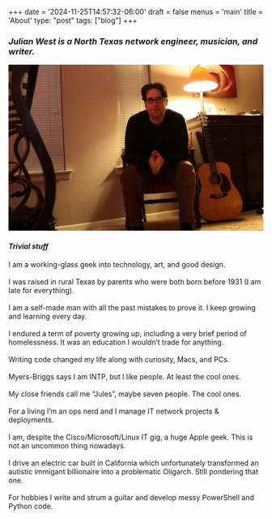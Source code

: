 +++
date = '2024-11-25T14:57:32-06:00'
draft = false
menus = 'main'
title = 'About'
type: "post"
tags: ["blog"]
+++

### _Julian West is a North Texas network engineer, musician, and writer._

![Alt text](julian-about.jpeg)

#### _Trivial stuff_


I am a working-glass geek into technology, art, and good design.<br />  
I was raised in rural Texas by parents who were both born before 1931 (I am late for everything).<br />   
I am a self-made man with all the past mistakes to prove it. I keep growing and learning every day.<br />   
I endured a term of poverty growing up, including a very brief period of homelessness. It was an education I wouldn’t trade for anything.<br />     
Writing code changed my life along with curiosity, Macs, and PCs.<br />   
Myers-Briggs says I am INTP, but I like people. At least the cool ones.<br />   
My close friends call me “Jules”, maybe seven people. The cool ones.<br />   
For a living I’m an ops nerd and I manage IT network projects & deployments.<br />   
I am, despite the Cisco/Microsoft/Linux IT gig, a huge Apple geek. This is not an uncommon thing nowadays.<br />   
I drive an electric car built in California which unfortunately transformed an autistic immigant billionaire into a problematic Oligarch. Still pondering that one.<br />   
For hobbies I write and strum a guitar and develop messy PowerShell and Python code.